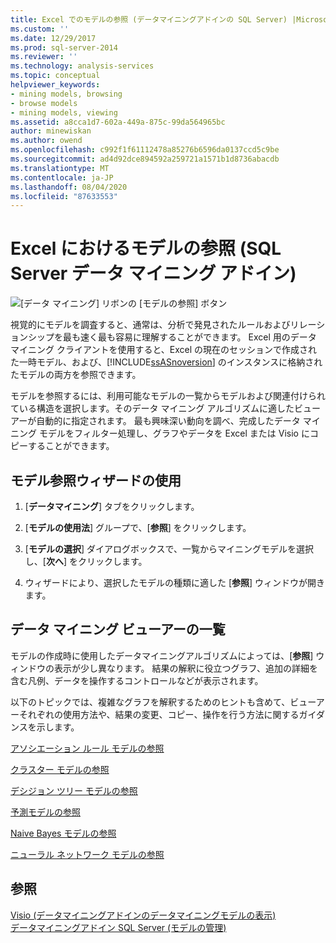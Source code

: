 ```yaml
---
title: Excel でのモデルの参照 (データマイニングアドインの SQL Server) |Microsoft Docs
ms.custom: ''
ms.date: 12/29/2017
ms.prod: sql-server-2014
ms.reviewer: ''
ms.technology: analysis-services
ms.topic: conceptual
helpviewer_keywords:
- mining models, browsing
- browse models
- mining models, viewing
ms.assetid: a8cca1d7-602a-449a-875c-99da564965bc
author: minewiskan
ms.author: owend
ms.openlocfilehash: c992f1f61112478a85276b6596da0137ccd5c9be
ms.sourcegitcommit: ad4d92dce894592a259721a1571b1d8736abacdb
ms.translationtype: MT
ms.contentlocale: ja-JP
ms.lasthandoff: 08/04/2020
ms.locfileid: "87633553"
---
```

# <a name="browsing-models-in-excel-sql-server-data-mining-add-ins"></a>Excel におけるモデルの参照 (SQL Server データ マイニング アドイン)
  ![[データ マイニング] リボンの [モデルの参照] ボタン](media/dmc-browse.gif "[データ マイニング] リボンの [モデルの参照] ボタン")  
  
 視覚的にモデルを調査すると、通常は、分析で発見されたルールおよびリレーションシップを最も速く最も容易に理解することができます。 Excel 用のデータ マイニング クライアントを使用すると、Excel の現在のセッションで作成された一時モデル、および、[!INCLUDE[ssASnoversion](../includes/ssasnoversion-md.md)] のインスタンスに格納されたモデルの両方を参照できます。  
  
 モデルを参照するには、利用可能なモデルの一覧からモデルおよび関連付けられている構造を選択します。そのデータ マイニング アルゴリズムに適したビューアーが自動的に指定されます。 最も興味深い動向を調べ、完成したデータ マイニング モデルをフィルター処理し、グラフやデータを Excel または Visio にコピーすることができます。  
  
## <a name="using-the-browse-model-wizard"></a>モデル参照ウィザードの使用  
  
1.  [**データマイニング**] タブをクリックします。  
  
2.  [**モデルの使用法**] グループで、[**参照**] をクリックします。  
  
3.  [**モデルの選択**] ダイアログボックスで、一覧からマイニングモデルを選択し、[**次へ**] をクリックします。  
  
4.  ウィザードにより、選択したモデルの種類に適した [**参照**] ウィンドウが開きます。  
  
## <a name="list-of-data-mining-viewers"></a>データ マイニング ビューアーの一覧  
 モデルの作成時に使用したデータマイニングアルゴリズムによっては、[**参照**] ウィンドウの表示が少し異なります。 結果の解釈に役立つグラフ、追加の詳細を含む凡例、データを操作するコントロールなどが表示されます。  
  
 以下のトピックでは、複雑なグラフを解釈するためのヒントも含めて、ビューアーそれぞれの使用方法や、結果の変更、コピー、操作を行う方法に関するガイダンスを示します。  
  
 [アソシエーション ルール モデルの参照](browsing-an-association-rules-model.md)  
  
 [クラスター モデルの参照](browsing-a-clustering-model.md)  
  
 [デシジョン ツリー モデルの参照](browsing-a-decision-trees-model.md)  
  
 [予測モデルの参照](browsing-a-forecasting-model.md)  
  
 [Naive Bayes モデルの参照](browsing-a-naive-bayes-model.md)  
  
 [ニューラル ネットワーク モデルの参照](browsing-a-neural-network-model.md)  
  
## <a name="see-also"></a>参照  
 [Visio &#40;データマイニングアドインのデータマイニングモデルの表示&#41;](viewing-data-mining-models-in-visio-data-mining-add-ins.md)   
 [データマイニングアドイン SQL Server &#40;モデルの管理&#41;](manage-models-sql-server-data-mining-add-ins.md)  
  
  
